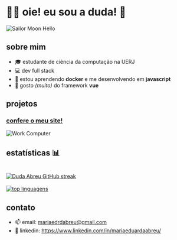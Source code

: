 # 👩‍💻 oie! eu sou a duda! 👋

![Sailor Moon Hello](https://media.giphy.com/media/yyVph7ANKftIs/giphy.gif)

## sobre mim
- 🎓 estudante de ciência da computação na UERJ
- 💻 dev full stack
- 🌱 estou aprendendo **docker** e me desenvolvendo em **javascript**
- 👀 gosto *(muito)* do framework **vue**

## projetos
### [confere o meu site!](https://github.com/duda-abreu/meu-site-pessoal)
![Work Computer](https://media.giphy.com/media/3Q2hJ4FLN1UvS/giphy.gif)

## estatísticas 📊

<br/>
<a href="#">
  <img src="https://github-readme-streak-stats.herokuapp.com/?user=duda-abreu&theme=radical&border=6D2C84&background=0D1117" alt="Duda Abreu GitHub streak"/>
</a>
<br/>
<br/>
<a href="#">
  <img alt="top linguagens" src="https://denvercoder1-github-readme-stats.vercel.app/api/top-langs/?username=duda-abreu&langs_count=8&layout=compact&theme=react&border_color=6D2C84&bg_color=0D1117&title_color=F85D7F&icon_color=F8D866"/>
</a>

## contato
- 📫 email: mariaedrdabreu@gmail.com
- 💼 linkedin: https://www.linkedin.com/in/mariaeduardaabreu/
